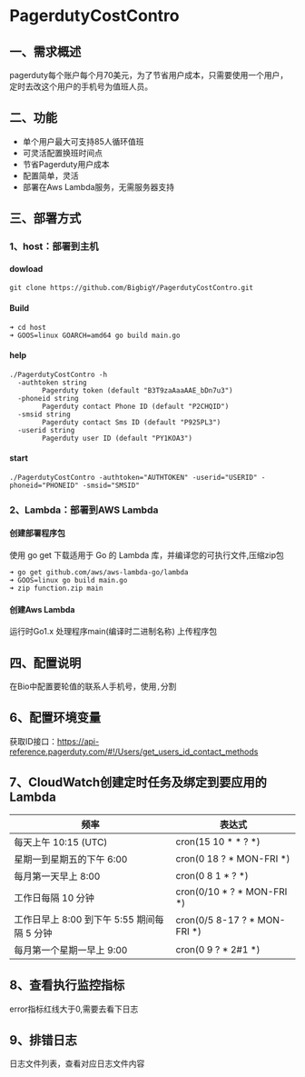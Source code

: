 # PagerdutyCostContro

## 一、需求概述
pagerduty每个账户每个月70美元，为了节省用户成本，只需要使用一个用户，定时去改这个用户的手机号为值班人员。


## 二、功能

- 单个用户最大可支持85人循环值班
- 可灵活配置换班时间点
- 节省Pagerduty用户成本
- 配置简单，灵活
- 部署在Aws Lambda服务，无需服务器支持

## 三、部署方式

### 1、host：部署到主机

#### dowload
```
git clone https://github.com/BigbigY/PagerdutyCostContro.git

```

#### Build
```
➜ cd host
➜ GOOS=linux GOARCH=amd64 go build main.go
```

#### help
```
./PagerdutyCostContro -h
  -authtoken string
        Pagerduty token (default "B3T9zaAaaAAE_bDn7u3")
  -phoneid string
        Pagerduty contact Phone ID (default "P2CHQID")
  -smsid string
        Pagerduty contact Sms ID (default "P925PL3")
  -userid string
        Pagerduty user ID (default "PY1KOA3")
```

#### start
```
./PagerdutyCostContro -authtoken="AUTHTOKEN" -userid="USERID" -phoneid="PHONEID" -smsid="SMSID"
```

### 2、Lambda：部署到AWS Lambda

#### 创建部署程序包

使用 go get 下载适用于 Go 的 Lambda 库，并编译您的可执行文件,压缩zip包
```
➜ go get github.com/aws/aws-lambda-go/lambda
➜ GOOS=linux go build main.go
➜ zip function.zip main
```

#### 创建Aws Lambda

运行时Go1.x
处理程序main(编译时二进制名称)
上传程序包


## 四、配置说明
在Bio中配置要轮值的联系人手机号，使用`,`分割



## 6、配置环境变量

获取ID接口：https://api-reference.pagerduty.com/#!/Users/get_users_id_contact_methods


## 7、CloudWatch创建定时任务及绑定到要应用的Lambda

| 频率                  | 表达式   |
|------------------------------- | ------------ |
| 每天上午 10:15 (UTC)                | 	cron(15 10 * * ? *)    |
|星期一到星期五的下午 6:00                 | cron(0 18 ? * MON-FRI *) |
|每月第一天早上 8:00 | cron(0 8 1 * ? *)       |
| 工作日每隔 10 分钟          | cron(0/10 * ? * MON-FRI *)     |
| 工作日早上 8:00 到下午 5:55 期间每隔 5 分钟              | cron(0/5 8-17 ? * MON-FRI *)    |
|  每月第一个星期一早上 9:00    | cron(0 9 ? * 2#1 *)         |



## 8、查看执行监控指标

error指标红线大于0,需要去看下日志


## 9、排错日志

日志文件列表，查看对应日志文件内容



